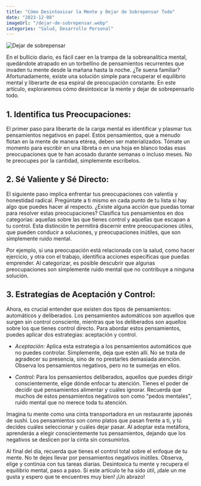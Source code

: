 ```yaml
---
title: "Cómo Desintoxicar la Mente y Dejar de Sobrepensar Todo"
date: "2023-12-08"
imageUrl: "/dejar-de-sobrepensar.webp"
categories: "Salud, Desarrollo Personal"
---
```


![Dejar de sobrepensar](/dejar-de-sobrepensar.webp)

En el bullicio diario, es fácil caer en la trampa de la sobreanalítica mental, quedándote atrapado en un torbellino de pensamientos recurrentes que invaden tu mente desde la mañana hasta la noche. ¿Te suena familiar? Afortunadamente, existe una solución simple para recuperar el equilibrio mental y liberarte de esa espiral de preocupación constante. En este artículo, exploraremos cómo desintoxicar la mente y dejar de sobrepensarlo todo.

## **1. Identifica tus Preocupaciones:**

El primer paso para liberarte de la carga mental es identificar y plasmar tus pensamientos negativos en papel. Estos pensamientos, que a menudo flotan en la mente de manera etérea, deben ser materializados. Tómate un momento para escribir en una libreta o en una hoja en blanco todas esas preocupaciones que te han acosado durante semanas o incluso meses. No te preocupes por la cantidad, simplemente escríbelos.

## **2. Sé Valiente y Sé Directo:**

El siguiente paso implica enfrentar tus preocupaciones con valentía y honestidad radical. Pregúntate a ti mismo en cada punto de tu lista si hay algo que puedes hacer al respecto. ¿Existe alguna acción que puedas tomar para resolver estas preocupaciones? Clasifica tus pensamientos en dos categorías: aquellas sobre las que tienes control y aquellas que escapan a tu control. Esta distinción te permitirá discernir entre preocupaciones útiles, que pueden conducir a soluciones, y preocupaciones inútiles, que son simplemente ruido mental.

Por ejemplo, si una preocupación está relacionada con la salud, como hacer ejercicio, y otra con el trabajo, identifica acciones específicas que puedas emprender. Al categorizar, es posible descubrir que algunas preocupaciones son simplemente ruido mental que no contribuye a ninguna solución.

## **3. Estrategias de Aceptación y Control:**

Ahora, es crucial entender que existen dos tipos de pensamientos: automáticos y deliberados. Los pensamientos automáticos son aquellos que surgen sin control consciente, mientras que los deliberados son aquellos sobre los que tienes control directo. Para abordar estos pensamientos, puedes aplicar dos estrategias: aceptación y control.

- _Aceptación:_ Aplica esta estrategia a los pensamientos automáticos que no puedes controlar. Simplemente, deja que estén allí. No se trata de agradecer su presencia, sino de no prestarles demasiada atención. Observa los pensamientos negativos, pero no te sumerjas en ellos.

- _Control:_ Para los pensamientos deliberados, aquellos que puedes dirigir conscientemente, elige dónde enfocar tu atención. Tienes el poder de decidir qué pensamientos alimentar y cuáles ignorar. Recuerda que muchos de estos pensamientos negativos son como "pedos mentales", ruido mental que no merece toda tu atención.

Imagina tu mente como una cinta transportadora en un restaurante japonés de sushi. Los pensamientos son como platos que pasan frente a ti, y tú decides cuáles seleccionar y cuáles dejar pasar. Al adoptar esta metáfora, aprenderás a elegir conscientemente tus pensamientos, dejando que los negativos se deslicen por la cinta sin consumirlos.

Al final del día, recuerda que tienes el control total sobre el enfoque de tu mente. No te dejes llevar por pensamientos negativos inútiles. Observa, elige y continúa con tus tareas diarias. Desintoxica tu mente y recupera el equilibrio mental, paso a paso. Si este artículo te ha sido útil, ¡dale un me gusta y espero que te encuentres muy bien! ¡Un abrazo!
